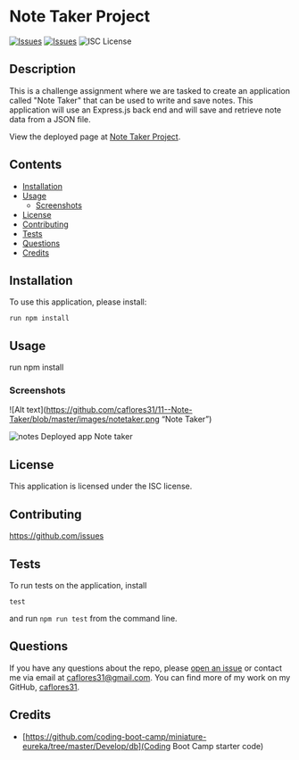 # Note Taker Project
[![Issues](https://img.shields.io/github/issues/caflores31/https://github.com/caflores31/11--Note-Taker)](https://github.com/caflores31/https://github.com/caflores31/11--Note-Taker/issues) [![Issues](https://img.shields.io/github/contributors/caflores31/https://github.com/caflores31/11--Note-Taker)](https://github.com/caflores31/https://github.com/caflores31/11--Note-Taker/graphs/contributors) ![ISC License](https://img.shields.io/badge/license-ISC-blue)

## Description
This is a challenge assignment where we are tasked to create an application called "Note Taker" that can be used to write and save notes. This application will use an Express.js back end and will save and retrieve note data from a JSON file. 
          
View the deployed page at [Note Taker Project](https://notetaker1131.herokuapp.com/notes).
## Contents
* [Installation](#installation)
* [Usage](#usage)
   * [Screenshots](#screenshots)
* [License](#license)
* [Contributing](#contributing)
* [Tests](#tests)
* [Questions](#questions)
* [Credits](#credits)

## Installation
To use this application, please install: 
```
run npm install
```
  
## Usage
run npm install 
  
### Screenshots
![Alt text](https://github.com/caflores31/11--Note-Taker/blob/master/images/notetaker.png “Note Taker”)

![notes](https://notetaker1131.herokuapp.com/notes)
Deployed app Note taker

## License
This application is licensed under the ISC license.
  
## Contributing
https://github.com/issues
  
## Tests
To run tests on the application, install
```
test
```
and run `npm run test` from the command line.
  
## Questions
If you have any questions about the repo, please [open an issue](https://github.com/caflores31/https://github.com/caflores31/11--Note-Taker/issues) or contact me via email at caflores31@gmail.com. You can find more of my work on my GitHub, [caflores31](https://github.com/caflores31/).
  
## Credits
* [https://github.com/coding-boot-camp/miniature-eureka/tree/master/Develop/db](Coding Boot Camp starter code)

  
